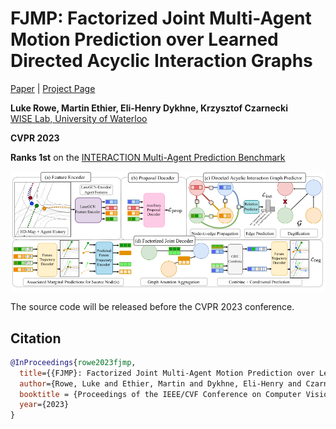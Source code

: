 # FJMP: Factorized Joint Multi-Agent Motion Prediction over Learned Directed Acyclic Interaction Graphs

  [Paper](https://arxiv.org/abs/2211.16197) | [Project Page](https://rluke22.github.io/FJMP)

**Luke Rowe, Martin Ethier, Eli-Henry Dykhne, Krzysztof Czarnecki** \
[WISE Lab, University of Waterloo](https://uwaterloo.ca/waterloo-intelligent-systems-engineering-lab/)

**CVPR 2023**

**Ranks 1st** on the [INTERACTION Multi-Agent Prediction Benchmark](http://challenge.interaction-dataset.com/leader-board)

![img](misc/model.png)

The source code will be released before the CVPR 2023 conference.

## Citation

```bibtex
@InProceedings{rowe2023fjmp,
  title={{FJMP}: Factorized Joint Multi-Agent Motion Prediction over Learned Directed Acyclic Interaction Graphs},
  author={Rowe, Luke and Ethier, Martin and Dykhne, Eli-Henry and Czarnecki, Krzysztof},
  booktitle = {Proceedings of the IEEE/CVF Conference on Computer Vision and Pattern Recognition (CVPR)},
  year={2023}
}
```
